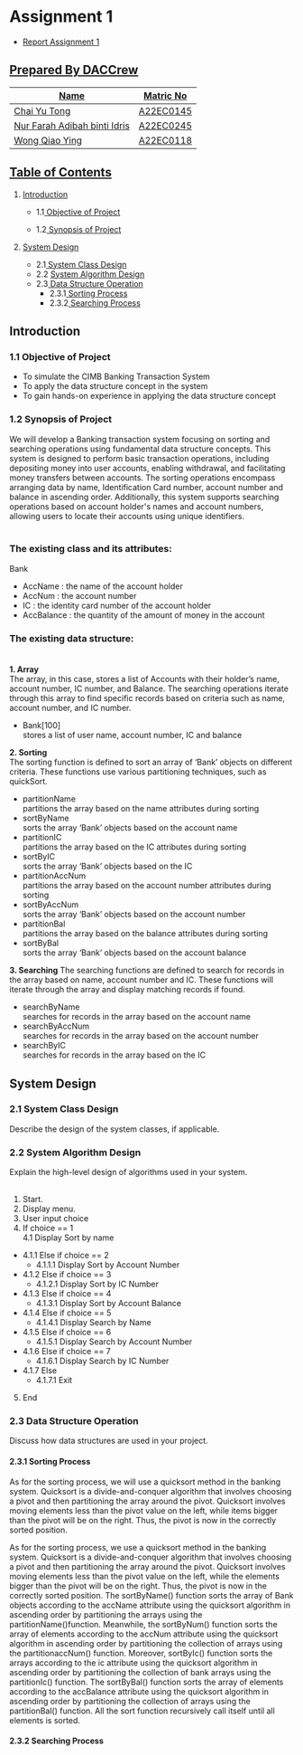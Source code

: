 # Assignment 1
- <a href="https://github.com/jjn7702/SECJ2013-DSA/blob/main/Submission/sec02/DACCrew/Assignment1/files/DACCrew%20Assignment%201.pdf" >Report Assignment 1 
## Prepared By DACCrew
| Name         | Matric No    |
|--------------|--------------|
| Chai Yu Tong  | A22EC0145  |
| Nur Farah Adibah binti Idris     | A22EC0245 |
| Wong Qiao Ying     | A22EC0118 |

## Table of Contents
1. [Introduction](#Introduction)
   - 1.1[ Objective of Project](#11-Objective-of-Project)

   - 1.2[ Synopsis of Project](#12-Synopsis-of-Project)

2. [System Design](#system-design)
   - 2.1[ System Class Design](#21-System-Class-Design)
   - 2.2 [System Algorithm Design](#22-System-Algorithm-Design)
   - 2.3[ Data Structure Operation](#23-Data-Structure-Operation)
       - 2.3.1[ Sorting Process](#231-Sorting-Process)
       - 2.3.2[ Searching Process](#232-Searching-Process)

## Introduction
### 1.1 Objective of Project
   - To simulate the CIMB Banking Transaction System
   - To apply the data structure concept in the system
   - To gain hands-on experience in applying the data structure concept

### 1.2 Synopsis of Project
   We will develop a Banking transaction system focusing on sorting and searching operations using fundamental data structure concepts. This system is designed to perform basic transaction operations, including depositing money into user accounts, enabling withdrawal, and facilitating money transfers between accounts. The sorting operations encompass arranging data by name, Identification Card number, account number and balance in ascending order. Additionally, this system supports searching operations based on account holder's names and account numbers, allowing users to locate their accounts using unique identifiers. <br><br>
   
### The existing class and its attributes:
Bank 
- AccName : the name of the account holder <string>
- AccNum : the account number <string>
- IC : the identity card number of the account holder <string>
- AccBalance : the quantity of the amount of money in the account <double>

### The existing data structure:<br><br>
**1. Array**<br>
The array, in this case, stores a list of Accounts with their holder’s name, account number, IC number, and Balance. The searching operations iterate through this array to find specific records based on criteria such as name, account number, and IC number. <br>
- Bank[100]
<br>stores a list of user name, account number, IC and balance


**2. Sorting**<br>
The sorting function is defined to sort an array of ‘Bank’ objects on different criteria. These functions use various partitioning techniques, such as quickSort.<br>


- partitionName <br>
partitions the array based on the name attributes during sorting <br>
- sortByName <br>
sorts the array ‘Bank’ objects based on the account name <br>
- partitionIC <br>
partitions the array based on the IC attributes during sorting <br>
- sortByIC <br>
sorts the array ‘Bank’ objects based on the IC <br>
- partitionAccNum<br>
partitions the array based on the account number attributes during sorting <br>
- sortByAccNum <br>
sorts the array ‘Bank’ objects based on the account number <br>
- partitionBal <br>
partitions the array based on the balance attributes during sorting <br>
- sortByBal <br>
sorts the array ‘Bank’ objects based on the account balance <br>


**3. Searching**
The searching functions are defined to search for records in the array based on name, account number and IC. These functions will iterate through the array and display matching records if found.

-  searchByName <br>
  searches for records in the array based on the account name <br>
-  searchByAccNum <br>
  searches for records in the array based on the account number <br>
-  searchByIC <br>
  searches for records in the array based on the IC <br>

## System Design
### 2.1 System Class Design
Describe the design of the system classes, if applicable.

### 2.2 System Algorithm Design
Explain the high-level design of algorithms used in your system.
<br><br>
1. Start. <br>
2. Display menu.<br>
3. User input choice<br>
4. If choice == 1<br>
4.1 Display Sort by name <br>
- 4.1.1 Else if choice == 2 <br>
   - 4.1.1.1 Display Sort by Account Number <br>
- 4.1.2 Else if choice == 3 <br>
   - 4.1.2.1 Display Sort by IC Number <br>
- 4.1.3 Else if choice == 4 <br>
   - 4.1.3.1 Display Sort by Account Balance <br>
- 4.1.4 Else if choice == 5 <br>
   - 4.1.4.1 Display Search by Name <br>
 - 4.1.5 Else if choice == 6 <br>
   - 4.1.5.1 Display Search by Account Number <br>
 - 4.1.6 Else if choice == 7 <br>
    - 4.1.6.1 Display Search by IC Number <br>
 - 4.1.7 Else <br>
    - 4.1.7.1 Exit <br>
5. End


### 2.3 Data Structure Operation
Discuss how data structures are used in your project.

#### 2.3.1 Sorting Process
As for the sorting process, we will use a quicksort method in the banking system. Quicksort is a divide-and-conquer algorithm that involves choosing a pivot and then partitioning the array around the pivot. Quicksort involves moving elements less than the pivot value on the left, while items bigger than the pivot will be on the right. Thus, the pivot is now in the correctly sorted position. 

As for the sorting process, we use a quicksort method in the banking system. Quicksort is a divide-and-conquer algorithm that involves choosing a pivot and then partitioning the array around the pivot. Quicksort involves moving elements less than the pivot value on the left, while the elements bigger than the pivot will be on the right. Thus, the pivot is now in the correctly sorted position. 
The sortByName() function sorts the array of Bank objects according to the accName attribute using the quicksort algorithm in ascending order by partitioning the arrays using the partitionName()function. Meanwhile, the sortByNum()  function sorts the array of elements according to the accNum attribute using the quicksort algorithm in ascending order by partitioning the collection of arrays using the partitionaccNum() function. Moreover, sortByIc() function sorts the arrays according to the ic attribute using the quicksort algorithm in ascending order by partitioning the collection of bank arrays using the partitionIc() function. The sortByBal()  function sorts the array of elements according to the accBalance attribute using the quicksort algorithm in ascending order by partitioning the collection of arrays using the partitionBal() function. All the sort function recursively call itself until all elements is sorted.


#### 2.3.2 Searching Process



